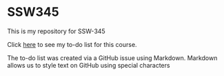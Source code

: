 # SSW345
This is my repository for SSW-345

Click [here](https://github.com/mamorales5523/ssw345/issues/1) to see my to-do list for this course. 

The to-do list was created via a GitHub issue using Markdown. Markdown allows us to style text on GitHub using special characters
